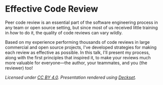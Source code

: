 # Effective Code Review

Peer code review is an essential part of the software engineering process in any team or open source setting, but since most of us received little training in _how_ to do it, the quality of code reviews can vary wildly.

Based on my experience performing thousands of code reviews in large commercial and open source projects, I've developed strategies for making each review as effective as possible. In this talk, I'll present my process, along with the first principles that inspired it, to make your reviews much more valuable for everyone—the author, your teammates, and you (the reviewer) too!
 
_Licensed under [CC BY 4.0](LICENSE.md). Presentation rendered using [Deckset](https://www.deckset.com)._
